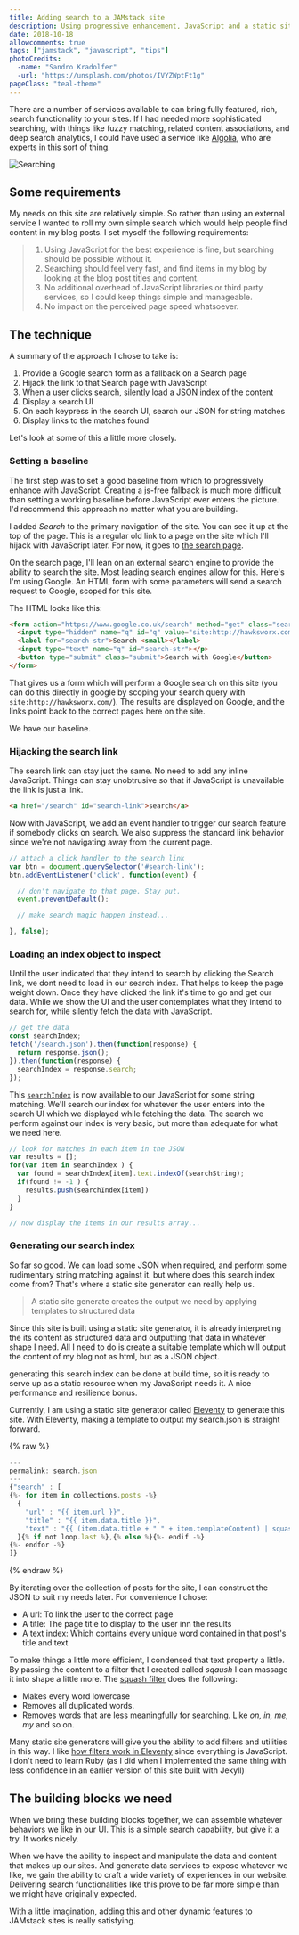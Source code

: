 ```yaml
---
title: Adding search to a JAMstack site
description: Using progressive enhancement, JavaScript and a static site generator to create site search facility.
date: 2018-10-18
allowcomments: true
tags: ["jamstack", "javascript", "tips"]
photoCredits:
  -name: "Sandro Kradolfer"
  -url: "https://unsplash.com/photos/IVYZWptFt1g"
pageClass: "teal-theme"
---
```


There are a number of services available to can bring fully featured, rich, search functionality to your sites. If I had needed more sophisticated searching, with things like fuzzy matching, related content associations, and deep search analytics, I could have used a service like [Algolia](https://www.algolia.com/), who are experts in this sort of thing.

![Searching](/images/sandro-kradolfer-1077230-unsplash.png "Searching")

<!--more-->



## Some requirements

My needs on this site are relatively simple. So rather than using an external service I wanted to roll my own simple search which would help people find content in my blog posts. I set myself the following requirements:

> 1. Using JavaScript for the best experience is fine, but searching should be possible without it.
> 1. Searching should feel very fast, and find items in my blog by looking at the blog post titles and content.
> 1. No additional overhead of JavaScript libraries or third party services, so I could keep things simple and manageable.
> 1. No impact on the perceived page speed whatsoever.


## The technique

A summary of the approach I chose to take is:

1. Provide a Google search form as a fallback on a Search page
2. Hijack the link to that Search page with JavaScript
3. When a user clicks search, silently load a [JSON index](/search.json) of the content
4. Display a search UI
5. On each keypress in the search UI, search our JSON for string matches
6. Display links to the matches found

Let's look at some of this a little more closely.


### Setting a baseline

The first step was to set a good baseline from which to progressively enhance with JavaScript. Creating a js-free fallback is much more difficult than setting a working baseline before JavaScript ever enters the picture. I'd recommend this approach no matter what you are building.

I added _Search_ to the primary navigation of the site. You can see it up at the top of the page. This is a regular old link to a page on the site which I'll hijack with JavaScript later. For now, it goes to [the search page](/search).

On the search page, I'll lean on an external search engine to provide the ability to search the site. Most leading search engines allow for this. Here's I'm using Google. An HTML form with some parameters will send a search request to Google, scoped for this site.

The HTML looks like this:

``` html
<form action="https://www.google.co.uk/search" method="get" class="search">
  <input type="hidden" name="q" id="q" value="site:http://hawksworx.com">
  <label for="search-str">Search <small></label>
  <input type="text" name="q" id="search-str"></p>
  <button type="submit" class="submit">Search with Google</button>
</form>
```

That gives us a form which will perform a Google search on this site (you can do this directly in google by scoping your search query with `site:http://hawksworx.com/`). The results are displayed on Google, and the links point back to the correct pages here on the site.

We have our baseline.


### Hijacking the search link

The search link can stay just the same. No need to add any inline JavaScript. Things can stay unobtrusive so that if JavaScript is unavailable the link is just a link.

```html
<a href="/search" id="search-link">search</a>
```

Now with JavaScript, we add an event handler to trigger our search feature if somebody clicks on search. We also suppress the standard link behavior since we're not navigating away from the current page.

```js
// attach a click handler to the search link
var btn = document.querySelector('#search-link');
btn.addEventListener('click', function(event) {

  // don't navigate to that page. Stay put.
  event.preventDefault();

  // make search magic happen instead...

}, false);
```

### Loading an index object to inspect

Until the user indicated that they intend to search by clicking the Search link, we dont need to load in our search index. That helps to keep the page weight down. Once they have clicked the link it's time to go and get our data. While we show the UI and the user contemplates what they intend to search for, while silently fetch the data with JavaScript.

```js
// get the data
const searchIndex;
fetch('/search.json').then(function(response) {
  return response.json();
}).then(function(response) {
  searchIndex = response.search;
});
```

This [`searchIndex`](/search.json) is now available to our JavaScript for some string matching. We'll search our index for whatever the user enters into the search UI which we displayed while fetching the data. The search we perform against our index is very basic, but more than adequate for what we need here.

```js
// look for matches in each item in the JSON
var results = [];
for(var item in searchIndex ) {
  var found = searchIndex[item].text.indexOf(searchString);
  if(found != -1 ) {
    results.push(searchIndex[item])
  }
}

// now display the items in our results array...
```



### Generating our search index

So far so good. We can load some JSON when required, and perform some rudimentary string matching against it. but where does this search index come from? That's where a static site generator can really help us.

> A static site generate creates the output we need by applying templates to structured data

Since this site is built using a static site generator, it is already interpreting the its content as structured data and outputting that data in whatever shape I need. All I need to do is create a suitable template which will output the content of my blog not as html, but as a JSON object.

generating this search index can be done at build time, so it is ready to serve up as a static resource when my JavaScript needs it. A nice performance and resilience bonus.

Currently, I am using a static site generator called [Eleventy](https://11ty.io) to generate this site. With Eleventy, making a template to output my search.json is straight forward.

{% raw %}
```js
---
permalink: search.json
---
{"search" : [
{%- for item in collections.posts -%}
  {
    "url" : "{{ item.url }}",
    "title" : "{{ item.data.title }}",
    "text" : "{{ (item.data.title + " " + item.templateContent) | squash }}"
  }{% if not loop.last %},{% else %}{%- endif -%}
{%- endfor -%}
]}
```
{% endraw %}

By iterating over the collection of posts for the site, I can construct the JSON to suit my needs later. For convenience I chose:

- A url: To link the user to the correct page
- A title: The page title to display to the user inn the results
- A text index: Which contains every unique word contained in that post's title and text

To make things a little more efficient, I condensed that text property a little. By passing the content to a filter that I created called _sqaush_ I can massage it into shape a little more. The [squash filter](https://github.com/philhawksworth/hawksworx.com/blob/8c96ba2541c8fd6fe6f521cdb5e17848c231636c/src/site/_filters/squash.js) does the following:

- Makes every word lowercase
- Removes all duplicated words.
- Removes words that are less meaningfully for searching. Like _on, in, me, my_ and so on.

Many static site generators will give you the ability to add filters and utilities in this way. I like [how filters work in Eleventy](https://www.11ty.io/docs/filters/) since everything is JavaScript. I don't need to learn Ruby (as I did when I implemented the same thing with less confidence in an earlier version of this site built with Jekyll)

## The building blocks we need

When we bring these building blocks together, we can assemble whatever behaviors we like in our UI. This is a simple search capability, but give it a try. It works nicely.

When we have the ability to inspect and manipulate the data and content that makes up our sites. And generate data services to expose whatever we like, we gain the ability to craft a wide variety of experiences in our website.  Delivering search functionalities like this prove to be far more simple than we might have originally expected.

With a little imagination, adding this and other dynamic features to JAMstack sites is really satisfying.
